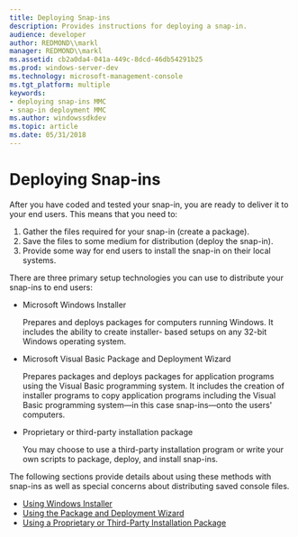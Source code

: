 ```yaml
---
title: Deploying Snap-ins
description: Provides instructions for deploying a snap-in.
audience: developer
author: REDMOND\\markl
manager: REDMOND\\markl
ms.assetid: cb2a0da4-041a-449c-8dcd-46db54291b25
ms.prod: windows-server-dev
ms.technology: microsoft-management-console
ms.tgt_platform: multiple
keywords:
- deploying snap-ins MMC
- snap-in deployment MMC
ms.author: windowssdkdev
ms.topic: article
ms.date: 05/31/2018
---
```


# Deploying Snap-ins

After you have coded and tested your snap-in, you are ready to deliver it to your end users. This means that you need to:

1.  Gather the files required for your snap-in (create a package).
2.  Save the files to some medium for distribution (deploy the snap-in).
3.  Provide some way for end users to install the snap-in on their local systems.

There are three primary setup technologies you can use to distribute your snap-ins to end users:

-   Microsoft Windows Installer

    Prepares and deploys packages for computers running Windows. It includes the ability to create installer- based setups on any 32-bit Windows operating system.

-   Microsoft Visual Basic Package and Deployment Wizard

    Prepares packages and deploys packages for application programs using the Visual Basic programming system. It includes the creation of installer programs to copy application programs including the Visual Basic programming system—in this case snap-ins—onto the users' computers.

-   Proprietary or third-party installation package

    You may choose to use a third-party installation program or write your own scripts to package, deploy, and install snap-ins.

The following sections provide details about using these methods with snap-ins as well as special concerns about distributing saved console files.

-   [Using Windows Installer](using-windows-installer.md)
-   [Using the Package and Deployment Wizard](using-the-package-and-deployment-wizard.md)
-   [Using a Proprietary or Third-Party Installation Package](using-a-proprietary-or-third-party-installation-package.md)

 

 




